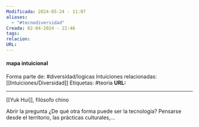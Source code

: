 ```yaml
---
Modificada: 2024-05-24 - 11:07
aliases:
  - "#tecnodiversidad"
Creada: 02-04-2024 - 22:46
tags: 
relacion: 
URL:
---
```

#### mapa intuicional
Forma parte de: #diversidad/logicas 
Intuiciones relacionadas: [[Intuiciones/Diversidad]]
Etiquetas: #teoria
**URL:** 
***


[[Yuk Hui]], filósofo chino

Abrir la pregunta ¿De qué otra forma puede ser la tecnología?
Pensarse desde el territorio, las prácticas culturales,...


